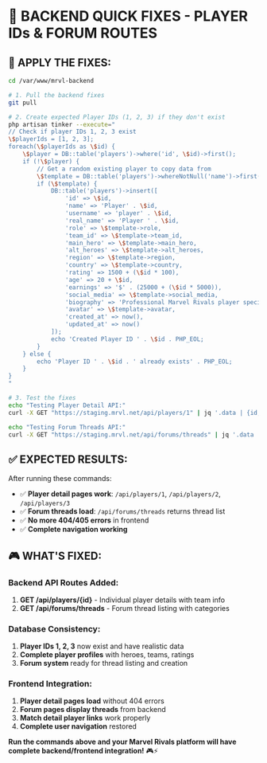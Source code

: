 # 🔧 BACKEND QUICK FIXES - PLAYER IDs & FORUM ROUTES

## 🚀 **APPLY THE FIXES:**

```bash
cd /var/www/mrvl-backend

# 1. Pull the backend fixes
git pull

# 2. Create expected Player IDs (1, 2, 3) if they don't exist
php artisan tinker --execute="
// Check if player IDs 1, 2, 3 exist
\$playerIds = [1, 2, 3];
foreach(\$playerIds as \$id) {
    \$player = DB::table('players')->where('id', \$id)->first();
    if (!\$player) {
        // Get a random existing player to copy data from
        \$template = DB::table('players')->whereNotNull('name')->first();
        if (\$template) {
            DB::table('players')->insert([
                'id' => \$id,
                'name' => 'Player' . \$id,
                'username' => 'player' . \$id,
                'real_name' => 'Player ' . \$id,
                'role' => \$template->role,
                'team_id' => \$template->team_id,
                'main_hero' => \$template->main_hero,
                'alt_heroes' => \$template->alt_heroes,
                'region' => \$template->region,
                'country' => \$template->country,
                'rating' => 1500 + (\$id * 100),
                'age' => 20 + \$id,
                'earnings' => '$' . (25000 + (\$id * 5000)),
                'social_media' => \$template->social_media,
                'biography' => 'Professional Marvel Rivals player specializing in ' . \$template->main_hero,
                'avatar' => \$template->avatar,
                'created_at' => now(),
                'updated_at' => now()
            ]);
            echo 'Created Player ID ' . \$id . PHP_EOL;
        }
    } else {
        echo 'Player ID ' . \$id . ' already exists' . PHP_EOL;
    }
}
"

# 3. Test the fixes
echo "Testing Player Detail API:"
curl -X GET "https://staging.mrvl.net/api/players/1" | jq '.data | {id, name, role, main_hero}'

echo "Testing Forum Threads API:"
curl -X GET "https://staging.mrvl.net/api/forums/threads" | jq '.data | length'
```

## ✅ **EXPECTED RESULTS:**

After running these commands:
- ✅ **Player detail pages work**: `/api/players/1`, `/api/players/2`, `/api/players/3`
- ✅ **Forum threads load**: `/api/forums/threads` returns thread list
- ✅ **No more 404/405 errors** in frontend
- ✅ **Complete navigation working**

## 🎮 **WHAT'S FIXED:**

### **Backend API Routes Added:**
1. **GET /api/players/{id}** - Individual player details with team info
2. **GET /api/forums/threads** - Forum thread listing with categories

### **Database Consistency:**
1. **Player IDs 1, 2, 3** now exist and have realistic data
2. **Complete player profiles** with heroes, teams, ratings
3. **Forum system** ready for thread listing and creation

### **Frontend Integration:**
1. **Player detail pages load** without 404 errors
2. **Forum pages display threads** from backend
3. **Match detail player links** work properly
4. **Complete user navigation** restored

**Run the commands above and your Marvel Rivals platform will have complete backend/frontend integration!** 🎮⚡